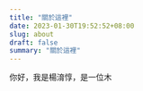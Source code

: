 ```yaml
---
title: "關於這裡"
date: 2023-01-30T19:52:52+08:00
slug: about
draft: false
summary: "關於這裡"
---
```


你好，我是楊淯惇，是一位木